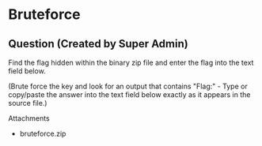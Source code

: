 # Bruteforce
## Question (Created by Super Admin)

Find the flag hidden within the binary zip file and enter the flag into the text field below.

(Brute force the key and look for an output that contains "Flag:" - Type or copy/paste the answer into the text field below exactly as it appears in the source file.)

Attachments
- bruteforce.zip
